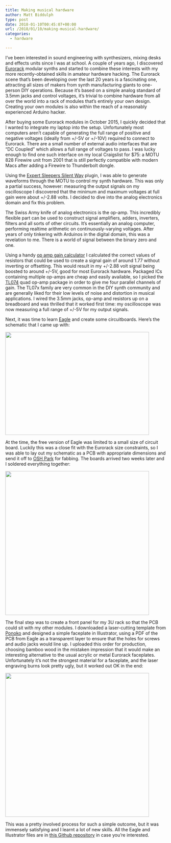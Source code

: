```yaml
---
title: Making musical hardware
author: Matt Biddulph
type: post
date: 2018-01-10T00:45:07+00:00
url: /2018/01/10/making-musical-hardware/
categories:
  - hardware

---
```

I&#8217;ve been interested in sound engineering with synthesizers, mixing desks and effects units since I was at school. A couple of years ago, I discovered [Eurorack][1] modular synths and started to combine these interests with my more recently-obtained skills in amateur hardware hacking. The Eurorack scene that&#8217;s been developing over the last 20 years is a fascinating one, attracting all sizes of makers from synth manufacturing giants to one-person DIY operations. Because it&#8217;s based on a simple analog standard of 3.5mm jacks and control voltages, it&#8217;s trivial to combine hardware from all over the world into a rack of modules that&#8217;s entirely your own design. Creating your own modules is also within the reach of a reasonably experienced Arduino hacker.

After buying some Eurorack modules in October 2015, I quickly decided that I wanted to integrate my laptop into the setup. Unfortunately most computers aren&#8217;t capable of generating the full range of positive and negative voltages (ideally from +/-5V or +/-10V) required to connect to Eurorack. There are a small number of external audio interfaces that are &#8220;DC Coupled&#8221; which allows a full range of voltages to pass. I was lucky enough to find one such interface on my local Craigslist for $75: a MOTU 828 Firewire unit from 2001 that is still perfectly compatible with modern Macs after adding a Firewire to Thunderbolt dongle.

Using the [Expert Sleepers Silent Way][2] plugin, I was able to generate waveforms through the MOTU to control my synth hardware. This was only a partial success, however: measuring the output signals on my oscilloscope I discovered that the minimum and maximum voltages at full gain were about +/-2.88 volts. I decided to dive into the analog electronics domain and fix this problem.

The Swiss Army knife of analog electronics is the op-amp. This incredibly flexible part can be used to construct signal amplifiers, adders, inverters, filters and all sorts of other circuits. It&#8217;s essentially an analog computer, performing realtime arithmetic on continuously-varying voltages. After years of only tinkering with Arduinos in the digital domain, this was a revelation to me. There is a world of signal between the binary zero and one.

Using a handy [op amp gain calculator][3] I calculated the correct values of resistors that could be used to create a signal gain of around 1.77 without inverting or offsetting. This would result in my +/-2.88 volt signal being boosted to around +/-5V, good for most Eurorack hardware. Packaged ICs containing multiple op-amps are cheap and easily available, so I picked the [TL074][4] quad op-amp package in order to give me four parallel channels of gain. The TL07x family are very common in the DIY synth community and are generally liked for their low levels of noise and distortion in musical applications. I wired the 3.5mm jacks, op-amp and resistors up on a breadboard and was thrilled that it worked first time: my oscilloscope was now measuring a full range of +/-5V for my output signals.

Next, it was time to learn [Eagle][5] and create some circuitboards. Here&#8217;s the schematic that I came up with:

<img src="https://www.hackdiary.com/wp-content/uploads/2018/01/cv-scaleup-schematic-1024x734.png" alt="" width="450" height="322" class="alignnone size-medium wp-image-337" srcset="https://www.hackdiary.com/wp-content/uploads/2018/01/cv-scaleup-schematic-1024x734.png 1024w, https://www.hackdiary.com/wp-content/uploads/2018/01/cv-scaleup-schematic-300x215.png 300w, https://www.hackdiary.com/wp-content/uploads/2018/01/cv-scaleup-schematic-768x550.png 768w, https://www.hackdiary.com/wp-content/uploads/2018/01/cv-scaleup-schematic.png 1362w" sizes="(max-width: 450px) 100vw, 450px" /> 

At the time, the free version of Eagle was limited to a small size of circuit board. Luckily this was a close fit with the Eurorack size constraints, so I was able to lay out my schematic as a PCB with appropriate dimensions and send it off to [OSH Park][6] for fabbing. The boards arrived two weeks later and I soldered everything together:

<img src="https://github.com/mattb/cv-scaleup/blob/master/assembled-board.jpg?raw=true" width="450" /> 

The final step was to create a front panel for my 3U rack so that the PCB could sit with my other modules. I downloaded a laser-cutting template from [Ponoko][7] and designed a simple faceplate in Illustrator, using a PDF of the PCB from Eagle as a transparent layer to ensure that the holes for screws and audio jacks would line up. I uploaded this order for production, choosing bamboo wood in the mistaken impression that it would make an interesting alternative to the usual acrylic or metal Eurorack faceplates. Unfortunately it&#8217;s not the strongest material for a faceplate, and the laser engraving burns look pretty ugly, but it worked out OK in the end:

<img src="https://github.com/mattb/cv-scaleup/blob/master/panel-in-rack.jpg?raw=true" width="450" /> 

This was a pretty involved process for such a simple outcome, but it was immensely satisfying and I learnt a lot of new skills. All the Eagle and Illustrator files are in [this Github repository][8] in case you&#8217;re interested.

 [1]: https://www.soundonsound.com/reviews/secret-world-modular-synthesizers
 [2]: http://www.expert-sleepers.co.uk/silentway.html
 [3]: http://earmark.net/gesr/opamp/gain_offset.htm
 [4]: http://www.ti.com/product/TL074
 [5]: https://www.autodesk.com/products/eagle/overview
 [6]: https://oshpark.com/
 [7]: https://www.ponoko.com/
 [8]: https://github.com/mattb/cv-scaleup